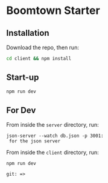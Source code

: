 # Boomtown Starter

## Installation

Download the repo, then run:

```bash
cd client && npm install
```

## Start-up

```bash
npm run dev
```

## For Dev

From inside the `server` directory, run:

```
json-server --watch db.json -p 3001:
 for the json server
```

From inside the `client` directory, run:

```
npm run dev
```

```
git: =>
```
